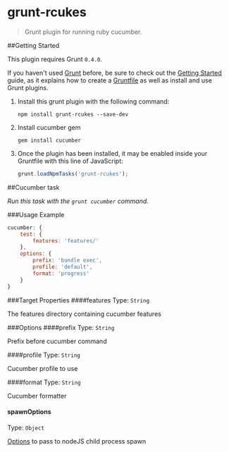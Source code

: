 # grunt-rcukes

> Grunt plugin for running ruby cucumber.

##Getting Started

This plugin requires Grunt `0.4.0`.

If you haven't used [Grunt](http://gruntjs.com/) before, be sure to check out the [Getting Started](http://gruntjs.com/getting-started) guide, as it explains how to create a [Gruntfile](http://gruntjs.com/sample-gruntfile) as well as install and use Grunt plugins.

1. Install this grunt plugin with the following command:

    ```shell
    npm install grunt-rcukes --save-dev
    ```


2. Install cucumber gem

    ```shell
    gem install cucumber
    ```


3. Once the plugin has been installed, it may be enabled inside your Gruntfile with this line of JavaScript:

    ```js
    grunt.loadNpmTasks('grunt-rcukes');
    ```


##Cucumber task

_Run this task with the `grunt cucumber` command._

###Usage Example

```js
cucumber: {
    test: {
        features: 'features/'
    },
    options: {
        prefix: 'bundle exec',
        profile: 'default',
        format: 'progress'
    }
}
```

###Target Properties
####features
Type: `String`

The features directory containing cucumber features

###Options
####prefix
Type: `String`

Prefix before cucumber command

####profile
Type: `String`

Cucumber profile to use

####format
Type: `String`

Cucumber formatter

#### spawnOptions
Type: `Object`

[Options](https://nodejs.org/api/child_process.html#child_process_child_process_exec_command_options_callback) to pass to nodeJS child process spawn 
